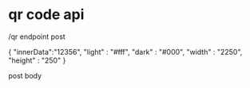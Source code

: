 # qr code api 

/qr endpoint post


{
    "innerData":"12356",
    "light" : "#fff",
    "dark" : "#000",
    "width" : "2250",
    "height" : "250"
}


post body